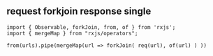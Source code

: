 ## request forkjoin response single

```
import { Observable, forkJoin, from, of } from 'rxjs';
import { mergeMap } from "rxjs/operators";
```

```
from(urls).pipe(mergeMap(url => forkJoin( req(url), of(url) ) ))
```
